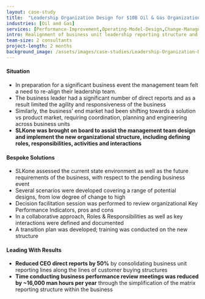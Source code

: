 ```yaml
---
layout: case-study
title:  "Leadership Organization Design for $10B Oil & Gas Organization"
industries: [Oil and Gas]
services: [Performance-Improvement,Operating-Model-Design,Change-Management]
intro: Realignment of business unit leadership reporting structure and role clarification in preparation for a business event
team-size: 2 consultants
project-length: 2 months
background_image: /assets/images/case-studies/Leadership-Organization-Design-for-$10B-Oil-&-Gas-Organization.jpg
---
```


#### Situation
- In preparation for a significant business event the management team felt a need to re-align their leadership team.​
- The business leader had a significant number of direct reports and as a result limited the agility and responsiveness of the business​
- Similarly, the business’ end market had been shifting towards a solution vs product market, requiring coordination, planning and engineering across business units​
- **SLKone was brought on board to assist the management team design and implement the new organizational structure, including defining roles, responsibilities, activities and interactions**

#### Bespoke Solutions
- SLKone assessed the current state environment as well as the future requirements of the business, with respect to the pending business event​
- Several scenarios were developed covering a range of potential designs, from low degree of change to high   ​
- Decision facilitation session was performed to review organizational Key Performance Indicators, pros and cons​
- In a collaborative approach, Roles & Responsibilities as well as key interactions were defined and documented​
- A transition plan was developed;  training was conducted on the new structure

#### Leading With Results
- **Reduced CEO direct reports by 50%**  by consolidating business unit reporting lines along the lines of customer buying structures ​
- **Time conducting business performance review meetings was reduced by ~16,000 man hours per year** through the simplification of the matrix reporting structure within the business
